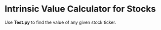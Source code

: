 # Intrinsic Value Calculator for Stocks

Use **Test.py** to find the value of any given stock ticker.
